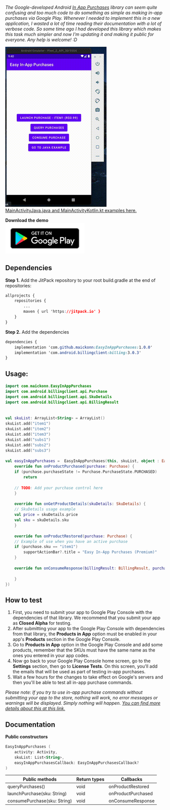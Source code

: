 *The Google-developed Android [In App Purchases](https://developer.android.com/google/play/billing/integrate) library can seem quite confusing and too much code to do something as simple as making in-app purchases via Google Play. Whenever I needed to implement this in a new application, I wasted a lot of time reading their documentation with a lot of verbose code. So some time ago I had developed this library which makes this task much simpler and now I'm updating it and making it public for everyone. Any help is welcome! :D*

![](images/demo_video.gif)  
[MainActivityJava.java and MainActivityKotlin.kt examples here.](app/src/main/java/com/maickonn/easyinapppurchasesexample)

**Download the demo**  
<a href="https://play.google.com/store/apps/details?id=com.maickonn.easyinapppurchasesexample" target="_blank"><img src="images/en_get.svg" width=250/></a>


## Dependencies
**Step 1.** Add the JitPack repository to your root build.gradle at the end of repositories:
```css
allprojects {
	repositories {
		...
		maven { url 'https://jitpack.io' }
	}
}
```

**Step 2.** Add the dependencies
```css
dependencies {
	implementation 'com.github.maickonn:EasyInAppPurchases:1.0.0'
	implementation 'com.android.billingclient:billing:3.0.3'
}
```

## Usage:
```kotlin
import com.maickonn.EasyInAppPurchases
import com.android.billingclient.api.Purchase
import com.android.billingclient.api.SkuDetails
import com.android.billingclient.api.BillingResult


val skuList: ArrayList<String> = ArrayList()  
skuList.add("item1")  
skuList.add("item2")  
skuList.add("item3")
skuList.add("subs1")  
skuList.add("subs2")  
skuList.add("subs3")

val easyInAppPurchases =  EasyInAppPurchases(this, skuList, object : EasyInAppPurchases.EasyInAppPurchasesCallback {  
    override fun onProductPurchased(purchase: Purchase) {
	if (purchase.purchaseState != Purchase.PurchaseState.PURCHASED)
	    return

	// TODO: Add your purchase control here
    }

    override fun onGetProductDetails(skuDetails: SkuDetails) {
	// SkuDetails usage example
	val price = skuDetails.price
	val sku = skuDetails.sku
    }

    override fun onProductRestored(purchase: Purchase) {
	// Example of use when you have an active purchase
	if (purchase.sku == "item1")
	    supportActionBar?.title = "Easy In-App Purchases (Premium)"
    }

    override fun onConsumeResponse(billingResult: BillingResult, purchaseToken: String) {

    }
})
```

## How to test
 1. First, you need to submit your app to Google Play Console with the
    dependencies of that library. We recommend that you submit your app
    as **Closed Alpha** for testing.
 2. After submitting your app to the Google Play Console with
    dependencies from that library, the **Products in App** option must
    be enabled in your app's **Products** section in the Google Play
    Console.
 3. Go to **Products in App** option in the Google Play Console and
    add some products, remember that the SKUs must have the same name as
    the ones you entered in your app codes.
 4. Now go back to your Google Play Console home screen, go to the
    **Settings** section, then go to **License Tests**. On this screen, you'll add the emails that will be used as part of testing in-app
    purchases.
 5. Wait a few hours for the changes to take effect on Google's servers
    and then you'll be able to test all in-app purchase commands.

*Please note: If you try to use in-app purchase commands without submitting your app to the store, nothing will work, no error messages or warnings will be displayed. Simply nothing will happen. [You can find more details about this at this link.](https://developer.android.com/google/play/billing/test)*


## Documentation
**Public constructors**
``` kotlin
EasyInAppPurchases (
	activity: Activity,
	skuList: List<String>,
	easyInAppPurchasesCallback: EasyInAppPurchasesCallback?
)
```

| Public methods               | Return types | Callbacks          |
|------------------------------|--------------|--------------------|
| queryPurchases()             | void         | onProductRestored  |
| launchPurchase(sku: String)  | void         | onProductPurchased |
| consumePurchase(sku: String) | void         | onConsumeResponse  |

